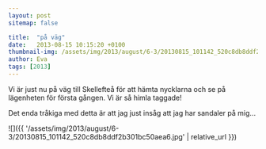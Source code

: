 ```yaml
---
layout: post
sitemap: false

title:  "på väg"
date:   2013-08-15 10:15:20 +0100
thumbnail-img: /assets/img/2013/august/6-3/20130815_101142_520c8db8ddf2b301bc50aea6.jpg
author: Eva
tags: [2013]
---
```


Vi är just nu på väg till Skellefteå för att hämta nycklarna och se på lägenheten för första gången. Vi är så himla taggade! 

Det enda tråkiga med detta är att jag just insåg att jag har sandaler på mig...

![]({{ '/assets/img/2013/august/6-3/20130815_101142_520c8db8ddf2b301bc50aea6.jpg'  | relative_url }})

